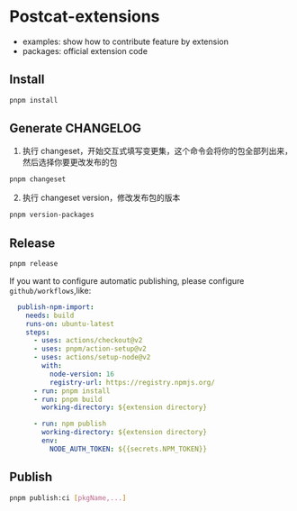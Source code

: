 # Postcat-extensions
- examples: show how to contribute feature by extension 
- packages: official extension code
## Install

```bash
pnpm install
```

## Generate CHANGELOG
1. 执行 changeset，开始交互式填写变更集，这个命令会将你的包全部列出来，然后选择你要更改发布的包

```bash
pnpm changeset
```

2. 执行 changeset version，修改发布包的版本
```bash
pnpm version-packages
```
## Release

```bash
pnpm release
```

If you want to configure automatic publishing, please configure `github/workflows`,like:

```yml
  publish-npm-import:
    needs: build
    runs-on: ubuntu-latest
    steps:
      - uses: actions/checkout@v2
      - uses: pnpm/action-setup@v2
      - uses: actions/setup-node@v2
        with:
          node-version: 16
          registry-url: https://registry.npmjs.org/
      - run: pnpm install
      - run: pnpm build
        working-directory: ${extension directory}

      - run: npm publish
        working-directory: ${extension directory}
        env:
          NODE_AUTH_TOKEN: ${{secrets.NPM_TOKEN}}
```


## Publish

```bash
pnpm publish:ci [pkgName,...]


